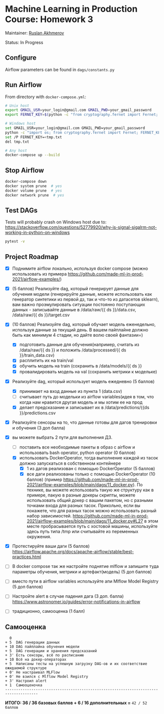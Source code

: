# Machine Learning in Production Course: Homework 3
Maintainer: [Ruslan Akhmerov](https://data.mail.ru/profile/r.akhmerov/)

Status: In Progress

## Configure
Airflow parameters can be found in `dags/constants.py`

## Run Airflow
From directory with `docker-compose.yml`:
```bash
# Unix host
export GMAIL_USR=your_login@gmail.com GMAIL_PWD=your_gmail_password
export FERNET_KEY=$(python -c "from cryptography.fernet import Fernet; FERNET_KEY = Fernet.generate_key().decode(); print(FERNET_KEY)")

# Windows host
set GMAIL_USR=your_login@gmail.com GMAIL_PWD=your_gmail_password
python -c "import os; from cryptography.fernet import Fernet; FERNET_KEY = Fernet.generate_key().decode(); print(FERNET_KEY);" > tmp.txt
set /P FERNET_KEY=<tmp.txt
del tmp.txt

# Any host
docker-compose up --build
```

## Stop Airflow
```bash
docker-compose down
docker system prune  # yes
docker volume prune  # yes
docker network prune  # yes
```

## Test DAGs
Tests will probably crash on Windows host due to: https://stackoverflow.com/questions/52779920/why-is-signal-sigalrm-not-working-in-python-on-windows
```bash
pytest -v
```

## Project Roadmap
- [X] Поднимите airflow локально, используя docker compose (можно использовать из примера https://github.com/made-ml-in-prod-2021/airflow-examples/)
- [X] (5 баллов) Реализуйте dag, который генерирует данные для обучения модели (генерируйте данные, можете использовать как генератор синтетики из первой дз, так и что-то из датасетов sklearn), вам важно проэмулировать ситуации постоянно поступающих данных - записывайте данные в /data/raw/{{ ds }}/data.csv, /data/raw/{{ ds }}/target.csv
- [X] (10 баллов) Реализуйте dag, который обучает модель еженедельно, используя данные за текущий день. В вашем пайплайне должно быть как минимум 4 стадии, но дайте волю своей фантазии=)
    - [X] подготовить данные для обучения(например, считать из /data/raw/{{ ds }} и положить /data/processed/{{ ds }}/train_data.csv)
    - [X] расплитить их на train/val
    - [X] обучить модель на train (сохранить в /data/models/{{ ds }} 
    - [X] провалидировать модель на val (сохранить метрики к модельке)
- [X] Реализуйте dag, который использует модель ежедневно (5 баллов)
    - [X] принимает на вход данные из пункта 1 (data.csv)
    - [ ] считывает путь до модельки из airflow variables(идея в том, что когда нам нравится другая модель и мы хотим ее на прод 
    - [X] делает предсказание и записывает их в /data/predictions/{{ds }}/predictions.csv
- [X] Реализуйте сенсоры на то, что данные готовы для дагов тренировки и обучения (3 доп балла)
- [X] вы можете выбрать 2 пути для выполнения ДЗ. 
    - [ ] поставить все необходимые пакеты в образ с airflow и использовать bash operator, python operator (0 баллов)
    - [X] использовать DockerOperator, тогда выполнение каждой из тасок должно запускаться в собственном контейнере
        - [X] 1 из дагов реализован с помощью DockerOperator (5 баллов)
        - [X] все даги реализованы только с помощью DockerOperator (10 баллов) (пример https://github.com/made-ml-in-prod-2021/airflow-examples/blob/main/dags/11_docker.py).
    По технике, вы можете использовать такую же структуру как в примере, пакую в разные докеры скрипты, можете использовать общий докер с вашим пакетом, но с разными точками входа для разных тасок. 
    Прикольно, если вы покажете, что для разных тасок можно использовать разный набор зависимостей.
    https://github.com/made-ml-in-prod-2021/airflow-examples/blob/main/dags/11_docker.py#L27 в этом месте пробрасывается путь с хостовой машины, используйте здесь путь типа /tmp или считывайте из переменных окружения.
- [X] Протестируйте ваши даги (5 баллов) https://airflow.apache.org/docs/apache-airflow/stable/best-practices.html
- [ ] В docker compose так же настройте поднятие mlflow и запишите туда параметры обучения, метрики и артефакт(модель) (5 доп баллов)
- [ ] вместо пути в airflow variables  используйте апи Mlflow Model Registry (5 доп баллов)
- [ ] Настройте alert в случае падения дага (3 доп. балла) https://www.astronomer.io/guides/error-notifications-in-airflow
- [ ] традиционно, самооценка (1 балл)


## Самооценка
```
  0
+ 5  DAG генерации данных
+ 10 DAG пайплайна обучения модели
+ 5  DAG генерации и хранения предсказаний
+ 3' Есть сенсоры, всё по расписанию
+ 10 Всё на докер-операторах
+ 5  Написаны тесты на успешную загрузку DAG-ов и их соответствие ожидаемой структуре
+ 0' Не настраивал MLFlow
+ 0' Не взился с Mlflow Model Registry
+ 3' Настроил alert
+ 1  Самооценочка
-------------------------------------------------------------------------------------
```
**ИТОГО: 36 / 36 базовых баллов + 6 / 16 дополнительных =** `42 / 52 баллов`